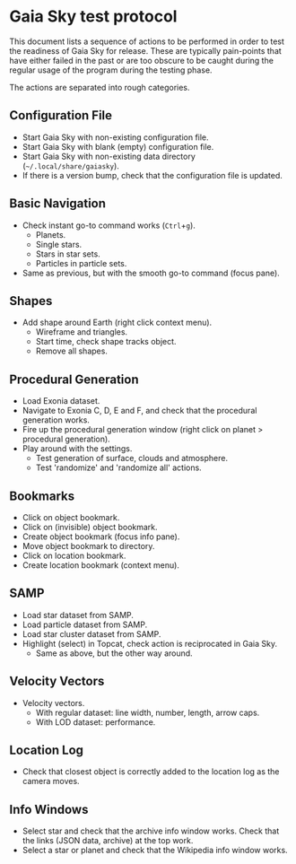 # Gaia Sky test protocol

This document lists a sequence of actions to be performed in order to test the readiness of Gaia Sky for release. These are typically pain-points that have either failed in the past or are too obscure to be caught during the regular usage of the program during the testing phase.

The actions are separated into rough categories.


## Configuration File

- Start Gaia Sky with non-existing configuration file.
- Start Gaia Sky with blank (empty) configuration file.
- Start Gaia Sky with non-existing data directory (`~/.local/share/gaiasky`).
- If there is a version bump, check that the configuration file is updated.

## Basic Navigation

- Check instant go-to command works (`Ctrl`+`g`).
    - Planets.
    - Single stars.
    - Stars in star sets.
    - Particles in particle sets.
- Same as previous, but with the smooth go-to command (focus pane).

## Shapes

- Add shape around Earth (right click context menu).
    - Wireframe and triangles.
    - Start time, check shape tracks object.
    - Remove all shapes.

## Procedural Generation

- Load Exonia dataset.
- Navigate to Exonia C, D, E and F, and check that the procedural generation works.
- Fire up the procedural generation window (right click on planet > procedural generation).
- Play around with the settings.
    - Test generation of surface, clouds and atmosphere.
    - Test 'randomize' and 'randomize all' actions.

## Bookmarks

- Click on object bookmark.
- Click on (invisible) object bookmark.
- Create object bookmark (focus info pane).
- Move object bookmark to directory.
- Click on location bookmark.
- Create location bookmark (context menu).

## SAMP

- Load star dataset from SAMP.
- Load particle dataset from SAMP.
- Load star cluster dataset from SAMP.
- Highlight (select) in Topcat, check action is reciprocated in Gaia Sky.
    - Same as above, but the other way around.

## Velocity Vectors

- Velocity vectors.
    - With regular dataset: line width, number, length, arrow caps.
    - With LOD dataset: performance.

## Location Log

- Check that closest object is correctly added to the location log as the camera moves.

## Info Windows

- Select star and check that the archive info window works. Check that the links (JSON data, archive) at the top work.
- Select a star or planet and check that the Wikipedia info window works.
